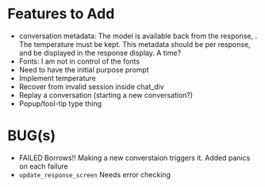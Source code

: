 # Features to Add

* conversation metadata: The model is available back from the response, .  The temperature must be kept.  This metadata should be per response, and be displayed in the response display.  A time?
* Fonts: I am not in control of the fonts
* Need to have the initial purpose prompt
* Implement temperature
* Recover from invalid session inside chat_div
* Replay a conversation (starting a new conversation?)
* Popup/tool-tip type thing

# BUG(s)

* FAILED Borrows!!  Making a new converstaion triggers it.  Added panics on each failure 
* `update_response_screen` Needs error checking


